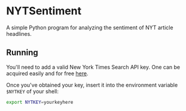 # NYTSentiment
A simple Python program for analyzing the sentiment of NYT article headlines.

## Running
You'll need to add a valid New York Times Search API key. One can be acquired easily and for free [here](https://developer.nytimes.com/signup).

Once you've obtained your key, insert it into the environment variable `$NYTKEY` of your shell:

```sh
export NYTKEY=yourkeyhere
```
